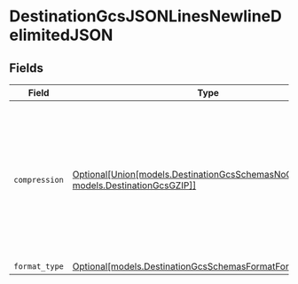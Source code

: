 # DestinationGcsJSONLinesNewlineDelimitedJSON


## Fields

| Field                                                                                                                                            | Type                                                                                                                                             | Required                                                                                                                                         | Description                                                                                                                                      |
| ------------------------------------------------------------------------------------------------------------------------------------------------ | ------------------------------------------------------------------------------------------------------------------------------------------------ | ------------------------------------------------------------------------------------------------------------------------------------------------ | ------------------------------------------------------------------------------------------------------------------------------------------------ |
| `compression`                                                                                                                                    | [Optional[Union[models.DestinationGcsSchemasNoCompression, models.DestinationGcsGZIP]]](../models/destinationgcscompression.md)                  | :heavy_minus_sign:                                                                                                                               | Whether the output files should be compressed. If compression is selected, the output filename will have an extra extension (GZIP: ".jsonl.gz"). |
| `format_type`                                                                                                                                    | [Optional[models.DestinationGcsSchemasFormatFormatType]](../models/destinationgcsschemasformatformattype.md)                                     | :heavy_minus_sign:                                                                                                                               | N/A                                                                                                                                              |